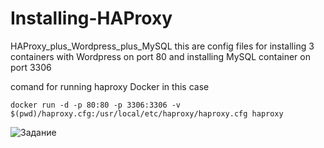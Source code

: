 # Installing-HAProxy
HAProxy_plus_Wordpress_plus_MySQL
this are config files for installing 3 containers with Wordpress on port 80 and installing MySQL container on port 3306

comand for running haproxy Docker in this case

```
docker run -d -p 80:80 -p 3306:3306 -v $(pwd)/haproxy.cfg:/usr/local/etc/haproxy/haproxy.cfg haproxy

```
![Задание](https://github.com/anatoliykv/Installing-HAProxy/blob/master/Image%20from%20iOS%20(1).jpg)
